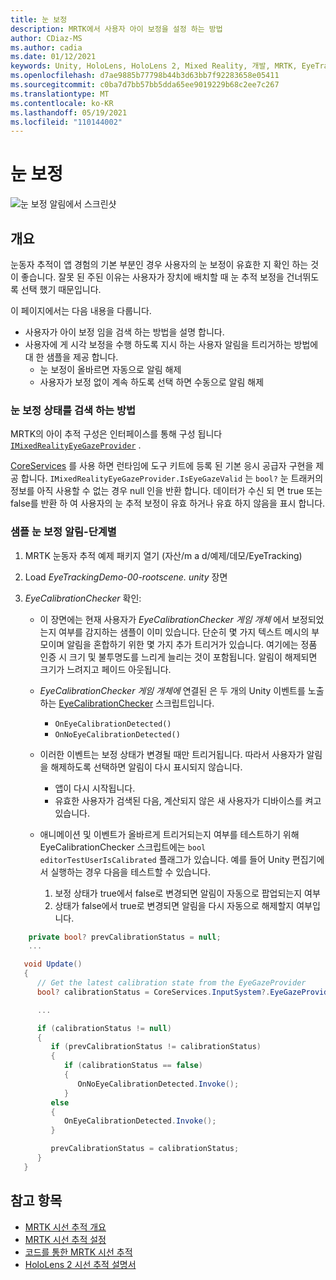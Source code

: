 ```yaml
---
title: 눈 보정
description: MRTK에서 사용자 아이 보정을 설정 하는 방법
author: CDiaz-MS
ms.author: cadia
ms.date: 01/12/2021
keywords: Unity, HoloLens, HoloLens 2, Mixed Reality, 개발, MRTK, EyeTracking, 보정,
ms.openlocfilehash: d7ae9885b77798b44b3d63bb7f92283658e05411
ms.sourcegitcommit: c0ba7d7bb57bb5dda65ee9019229b68c2ee7c267
ms.translationtype: MT
ms.contentlocale: ko-KR
ms.lasthandoff: 05/19/2021
ms.locfileid: "110144002"
---
```

# <a name="eye-calibration"></a>눈 보정

![눈 보정 알림에서 스크린샷](../../images/eye-tracking/mrtk_et_calibration_notification_example.jpg)

## <a name="overview"></a>개요

눈동자 추적이 앱 경험의 기본 부분인 경우 사용자의 눈 보정이 유효한 지 확인 하는 것이 좋습니다.
잘못 된 주된 이유는 사용자가 장치에 배치할 때 눈 추적 보정을 건너뛰도록 선택 했기 때문입니다.

이 페이지에서는 다음 내용을 다룹니다.

- 사용자가 아이 보정 임을 검색 하는 방법을 설명 합니다.
- 사용자에 게 시각 보정을 수행 하도록 지시 하는 사용자 알림을 트리거하는 방법에 대 한 샘플을 제공 합니다.
  - 눈 보정이 올바르면 자동으로 알림 해제
  - 사용자가 보정 없이 계속 하도록 선택 하면 수동으로 알림 해제

### <a name="how-to-detect-the-eye-calibration-state"></a>눈 보정 상태를 검색 하는 방법

MRTK의 아이 추적 구성은 인터페이스를 통해 구성 됩니다 [`IMixedRealityEyeGazeProvider`](xref:Microsoft.MixedReality.Toolkit.Input.IMixedRealityEyeGazeProvider) .

[CoreServices](eye-tracking-eye-gaze-provider.md) 를 사용 하면 런타임에 도구 키트에 등록 된 기본 응시 공급자 구현을 제공 합니다. `IMixedRealityEyeGazeProvider.IsEyeGazeValid` 는 `bool?` 눈 트래커의 정보를 아직 사용할 수 없는 경우 null 인을 반환 합니다.
데이터가 수신 되 면 true 또는 false를 반환 하 여 사용자의 눈 추적 보정이 유효 하거나 유효 하지 않음을 표시 합니다.

### <a name="sample-eye-calibration-notification---step-by-step"></a>샘플 눈 보정 알림-단계별

1. MRTK 눈동자 추적 예제 패키지 열기 (자산/m a d/예제/데모/EyeTracking)

2. Load _EyeTrackingDemo-00-rootscene. unity_ 장면

3. _EyeCalibrationChecker_ 확인:
   - 이 장면에는 현재 사용자가 *_EyeCalibrationChecker_ 게임 개체* 에서 보정되었는지 여부를 감지하는 샘플이 이미 있습니다.
단순히 몇 가지 텍스트 메시의 부모이며 알림을 혼합하기 위한 몇 가지 추가 트리거가 있습니다. 여기에는 정품 인증 시 크기 및 불투명도를 느리게 늘리는 것이 포함됩니다.
알림이 해제되면 크기가 느려지고 페이드 아웃됩니다.

   - *_EyeCalibrationChecker_ 게임 개체에* 연결된 은 두 개의 Unity 이벤트를 노출하는 [EyeCalibrationChecker](xref:Microsoft.MixedReality.Toolkit.Examples.Demos.EyeTracking.EyeCalibrationChecker) 스크립트입니다.
      - `OnEyeCalibrationDetected()`
      - `OnNoEyeCalibrationDetected()`

   - 이러한 이벤트는 보정 상태가 변경될 때만 트리거됩니다. 따라서 사용자가 알림을 해제하도록 선택하면 알림이 다시 표시되지 않습니다.
      - 앱이 다시 시작됩니다.
      - 유효한 사용자가 검색된 다음, 계산되지 않은 새 사용자가 디바이스를 켜고 있습니다.

   - 애니메이션 및 이벤트가 올바르게 트리거되는지 여부를 테스트하기 위해 EyeCalibrationChecker 스크립트에는 `bool editorTestUserIsCalibrated` 플래그가 있습니다. 예를 들어 Unity 편집기에서 실행하는 경우 다음을 테스트할 수 있습니다.
      1. 보정 상태가 true에서 false로 변경되면 알림이 자동으로 팝업되는지 여부
      1. 상태가 false에서 true로 변경되면 알림을 다시 자동으로 해제할지 여부입니다.

```c#
    private bool? prevCalibrationStatus = null;
    ...

   void Update()
   {
      // Get the latest calibration state from the EyeGazeProvider
      bool? calibrationStatus = CoreServices.InputSystem?.EyeGazeProvider?.IsEyeCalibrationValid;

      ...

      if (calibrationStatus != null)
      {
         if (prevCalibrationStatus != calibrationStatus)
         {
            if (calibrationStatus == false)
            {
               OnNoEyeCalibrationDetected.Invoke();
            }
         else
         {
            OnEyeCalibrationDetected.Invoke();
         }

         prevCalibrationStatus = calibrationStatus;
      }
   }
```

## <a name="see-also"></a>참고 항목

- [MRTK 시선 추적 개요](eye-tracking-main.md)
- [MRTK 시선 추적 설정](eye-tracking-basic-setup.md)
- [코드를 통한 MRTK 시선 추적](eye-tracking-eye-gaze-provider.md)
- [HoloLens 2 시선 추적 설명서](/windows/mixed-reality/eye-tracking)